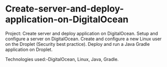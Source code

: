 # Create-server-and-deploy-application-on-DigitalOcean

Project: Create server and deploy application on DigitalOcean.
Setup and configure a server on DigitalOcean.
Create and configure a new Linux user on the Droplet (Security best practice).
Deploy and run a Java Gradle application on Droplet.

Technologies used:-DigitalOcean, Linux, Java, Gradle.
